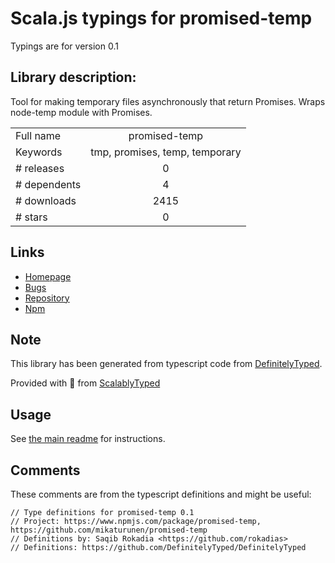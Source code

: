 
# Scala.js typings for promised-temp

Typings are for version 0.1

## Library description:
Tool for making temporary files asynchronously that return Promises. Wraps node-temp module with Promises.

|                    |                 |
| ------------------ | :-------------: |
| Full name          | promised-temp |
| Keywords           | tmp, promises, temp, temporary |
| # releases         | 0 |
| # dependents       | 4 |
| # downloads        | 2415 |
| # stars            | 0 |

## Links
- [Homepage](https://github.com/mikaturunen/promised-temp)
- [Bugs](https://github.com/mikaturunen/promised-temp/issues)
- [Repository](https://github.com/mikaturunen/promised-temp)
- [Npm](https://www.npmjs.com/package/promised-temp)
    


## Note
This library has been generated from typescript code from [DefinitelyTyped](https://definitelytyped.org).

Provided with :purple_heart: from [ScalablyTyped](https://github.com/oyvindberg/ScalablyTyped)

## Usage
See [the main readme](../../readme.md) for instructions.

## Comments

These comments are from the typescript definitions and might be useful:
```
// Type definitions for promised-temp 0.1
// Project: https://www.npmjs.com/package/promised-temp, https://github.com/mikaturunen/promised-temp
// Definitions by: Saqib Rokadia <https://github.com/rokadias>
// Definitions: https://github.com/DefinitelyTyped/DefinitelyTyped

```


